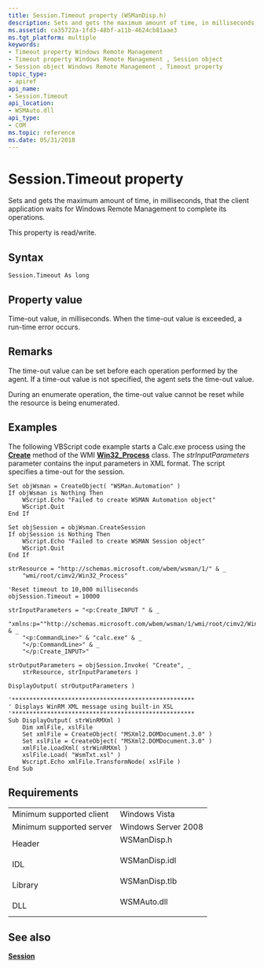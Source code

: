 ```yaml
---
title: Session.Timeout property (WSManDisp.h)
description: Sets and gets the maximum amount of time, in milliseconds, that the client application waits for Windows Remote Management to complete its operations.
ms.assetid: ca35722a-1fd3-48bf-a11b-4624cb81aae3
ms.tgt_platform: multiple
keywords:
- Timeout property Windows Remote Management
- Timeout property Windows Remote Management , Session object
- Session object Windows Remote Management , Timeout property
topic_type:
- apiref
api_name:
- Session.Timeout
api_location:
- WSMAuto.dll
api_type:
- COM
ms.topic: reference
ms.date: 05/31/2018
---
```


# Session.Timeout property

Sets and gets the maximum amount of time, in milliseconds, that the client application waits for Windows Remote Management to complete its operations.

This property is read/write.

## Syntax


```VB
Session.Timeout As long
```



## Property value

Time-out value, in milliseconds. When the time-out value is exceeded, a run-time error occurs.

## Remarks

The time-out value can be set before each operation performed by the agent. If a time-out value is not specified, the agent sets the time-out value.

During an enumerate operation, the time-out value cannot be reset while the resource is being enumerated.

## Examples

The following VBScript code example starts a Calc.exe process using the [**Create**](/windows/desktop/CIMWin32Prov/create-method-in-class-win32-process) method of the WMI [**Win32\_Process**](/windows/desktop/CIMWin32Prov/win32-process) class. The *strInputParameters* parameter contains the input parameters in XML format. The script specifies a time-out for the session.


```VB
Set objWsman = CreateObject( "WSMan.Automation" )
If objWsman is Nothing Then
    WScript.Echo "Failed to create WSMAN Automation object"
    WScript.Quit
End If 

Set objSession = objWsman.CreateSession
If objSession is Nothing Then
    WScript.Echo "Failed to create WSMAN Session object"
    WScript.Quit
End If 

strResource = "http://schemas.microsoft.com/wbem/wsman/1/" & _
    "wmi/root/cimv2/Win32_Process"

'Reset timeout to 10,000 milliseconds
objSession.Timeout = 10000     

strInputParameters = "<p:Create_INPUT " & _
    "xmlns:p=""http://schemas.microsoft.com/wbem/wsman/1/wmi/root/cimv2/Win32_Process"">" & _
    "<p:CommandLine>" & "calc.exe" & _
    "</p:CommandLine>" & _
    "</p:Create_INPUT>"

strOutputParameters = objSession.Invoke( "Create", _
    strResource, strInputParameters )

DisplayOutput( strOutputParameters )

'****************************************************
' Displays WinRM XML message using built-in XSL
'****************************************************
Sub DisplayOutput( strWinRMXml )
    Dim xmlFile, xslFile
    Set xmlFile = CreateObject( "MSXml2.DOMDocument.3.0" ) 
    Set xslFile = CreateObject( "MSXml2.DOMDocument.3.0" )
    xmlFile.LoadXml( strWinRMXml )
    xslFile.Load( "WsmTxt.xsl" )
    Wscript.Echo xmlFile.TransformNode( xslFile ) 
End Sub
```



## Requirements



|                                     |                                                                                          |
|-------------------------------------|------------------------------------------------------------------------------------------|
| Minimum supported client<br/> | Windows Vista<br/>                                                                 |
| Minimum supported server<br/> | Windows Server 2008<br/>                                                           |
| Header<br/>                   | <dl> <dt>WSManDisp.h</dt> </dl>   |
| IDL<br/>                      | <dl> <dt>WSManDisp.idl</dt> </dl> |
| Library<br/>                  | <dl> <dt>WSManDisp.tlb</dt> </dl> |
| DLL<br/>                      | <dl> <dt>WSMAuto.dll</dt> </dl>   |



## See also

<dl> <dt>

[**Session**](session.md)
</dt> </dl>

 

